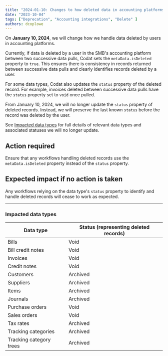 ```yaml
---
title: "2024-01-10: Changes to how deleted data in accounting platforms is handled"
date: "2023-10-04"
tags: ["Deprecation", "Accounting integrations", "Delete" ]
authors: dcoplowe
---
```


On **January 10, 2024**, we will change how we handle data deleted by users in accounting platforms.

<!--truncate-->

Currently, if data is deleted by a user in the SMB's accounting platform between two successive data pulls, Codat sets the `metaData.isDeleted` property to `true`. This ensures there is consistency in records returned between successive data pulls and clearly identifies records deleted by a user.

For some data types, Codat also updates the `status` property of the deleted record. For example, invoices deleted between successive data pulls have the `status` property set to `void` once pulled. 

From January 10, 2024, we will no longer update the `status` property of deleted records. Instead, we will preserve the last known `status` before the record was deleted by the user.

See [Impacted data types](#impacted-data-types) for full details of relevant data types and associated statuses we will no longer update.

## Action required

Ensure that any workflows handling deleted records use the `metaData.isDeleted` property instead of the `status` property.

## Expected impact if no action is taken

Any workflows relying on the data type's `status` property to identify and handle deleted records will cease to work as expected.

--- 

### Impacted data types

| Data type | Status (representing deleted records) |
|-----------|---------------------------------------|
| Bills     | Void |
| Bill credit notes     | Void |
| Invoices     | Void |
| Credit notes     | Void |
| Customers     | Archived |
| Suppliers | Archived |
| Items     | Archived |
| Journals     | Archived |
| Purchase orders     | Void |
| Sales orders     | Void |
| Tax rates     | Archived |
| Tracking categories     | Archived |
| Tracking category trees     | Archived |

